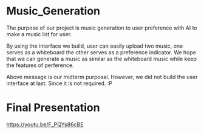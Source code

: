 # Music_Generation
The purpose of our project is music generation to user preference with AI to make a music list for user.

By using the interface we build, user can easily upload two music, one serves as a whiteboard the other serves as a preference indicator. We hope that we can generate a music as similar as the whiteboard music while keep the features of perference. 

Above message is our midterm purposal. However, we did not build the user interface at last. Since it is not required. :P

# Final Presentation
https://youtu.be/F_PQYs86cBE